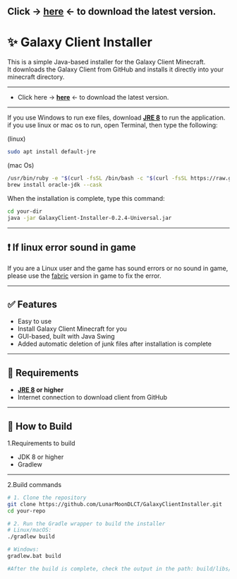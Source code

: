 Click -> [**here**](https://github.com/LunarMoonDLCT/GalaxyClientInstaller/releases/latest) <- to download the latest version.
---
# ✨ Galaxy Client Installer

This is a simple Java-based installer for the Galaxy Client Minecraft.  
It downloads the Galaxy Client from GitHub and installs it directly into your minecraft directory.

---
- Click here -> [**here**](https://github.com/LunarMoonDLCT/GalaxyClientInstaller/releases/latest) <- to download the latest version.
---
If you use Windows to run exe files, download [**JRE 8**](https://www.java.com/en/download/manual.jsp) to run the application.
if you use linux or mac os to run, open Terminal, then type the following: 

(linux)
```bash
sudo apt install default-jre
```
(mac Os)
```bash
/usr/bin/ruby -e "$(curl -fsSL /bin/bash -c "$(curl -fsSL https://raw.githubusercontent.com/Homebrew/install/HEAD/install.sh)")"
brew install oracle-jdk --cask
```
When the installation is complete, type this command:
```bash
cd your-dir
java -jar GalaxyClient-Installer-0.2.4-Universal.jar
```
---
## ❗ If linux error sound in game

If you are a Linux user and the game has sound errors or no sound in game, please use the [fabric](https://fabricmc.net/) version in game to fix the error.

---

## ✅ Features

- Easy to use
- Install Galaxy Client Minecraft for you
- GUI-based, built with Java Swing
- Added automatic deletion of junk files after installation is complete

---

## 🧱 Requirements

- **[JRE 8](https://www.java.com/en/download/manual.jsp) or higher**
- Internet connection to download client from GitHub

---

## 🚀 How to Build

1.Requirements to build

-  JDK 8 or higher
-  Gradlew

---
2.Build commands

```bash
# 1. Clone the repository
git clone https://github.com/LunarMoonDLCT/GalaxyClientInstaller.git
cd your-repo

# 2. Run the Gradle wrapper to build the installer
# Linux/macOS:
./gradlew build

# Windows:
gradlew.bat build

#After the build is complete, check the output in the path: build/libs/Galaxy-Client-Installer.jar
